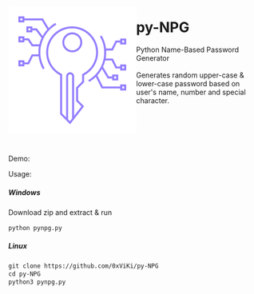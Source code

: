 
<img align='left' src='icon.png'></img>
# py-NPG
Python Name-Based Password Generator</br></br>
Generates random upper-case & lower-case password based on user's name, number and special character.
</br></br></br></br></br></br>

Demo:



Usage:

##### Windows
Download zip and extract & run
```
python pynpg.py
```
##### Linux
```
git clone https://github.com/0xViKi/py-NPG
cd py-NPG 
python3 pynpg.py
```

